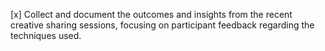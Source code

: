 [x] Collect and document the outcomes and insights from the recent creative sharing sessions, focusing on participant feedback regarding the techniques used.